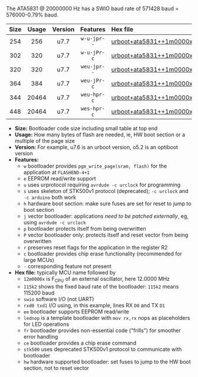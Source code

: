 The ATA5831 @ 20000000 Hz has a SWIO baud rate of 571428 baud = 576000-0.79% baud.

|Size|Usage|Version|Features|Hex file|
|:-:|:-:|:-:|:-:|:--|
|254|256|u7.7|`w-u-jpr--`|[urboot+ata5831++1m0000x+++28k8_swio_rxb0_txb1_lednop.hex](https://raw.githubusercontent.com/stefanrueger/urboot.hex/main/mcus/ata5831/external_oscillator/fcpu++1m0000_Hz/br+++28k8_bps/urboot+ata5831++1m0000x+++28k8_swio_rxb0_txb1_lednop.hex)|
|302|320|u7.7|`w-u-jPr-c`|[urboot+ata5831++1m0000x+++28k8_swio_rxb0_txb1_lednop_fr_ce.hex](https://raw.githubusercontent.com/stefanrueger/urboot.hex/main/mcus/ata5831/external_oscillator/fcpu++1m0000_Hz/br+++28k8_bps/urboot+ata5831++1m0000x+++28k8_swio_rxb0_txb1_lednop_fr_ce.hex)|
|320|320|u7.7|`weu-jpr--`|[urboot+ata5831++1m0000x+++28k8_swio_rxb0_txb1_ee_lednop.hex](https://raw.githubusercontent.com/stefanrueger/urboot.hex/main/mcus/ata5831/external_oscillator/fcpu++1m0000_Hz/br+++28k8_bps/urboot+ata5831++1m0000x+++28k8_swio_rxb0_txb1_ee_lednop.hex)|
|364|384|u7.7|`weu-jPr-c`|[urboot+ata5831++1m0000x+++28k8_swio_rxb0_txb1_ee_lednop_fr_ce.hex](https://raw.githubusercontent.com/stefanrueger/urboot.hex/main/mcus/ata5831/external_oscillator/fcpu++1m0000_Hz/br+++28k8_bps/urboot+ata5831++1m0000x+++28k8_swio_rxb0_txb1_ee_lednop_fr_ce.hex)|
|344|20464|u7.7|`weu-hpr-c`|[urboot+ata5831++1m0000x+++28k8_swio_rxb0_txb1_ee_lednop_fr_ce_hw.hex](https://raw.githubusercontent.com/stefanrueger/urboot.hex/main/mcus/ata5831/external_oscillator/fcpu++1m0000_Hz/br+++28k8_bps/urboot+ata5831++1m0000x+++28k8_swio_rxb0_txb1_ee_lednop_fr_ce_hw.hex)|
|448|20464|u7.7|`wes-hpr-c`|[urboot+ata5831++1m0000x+++28k8_swio_rxb0_txb1_ee_lednop_fr_ce_stk500_hw.hex](https://raw.githubusercontent.com/stefanrueger/urboot.hex/main/mcus/ata5831/external_oscillator/fcpu++1m0000_Hz/br+++28k8_bps/urboot+ata5831++1m0000x+++28k8_swio_rxb0_txb1_ee_lednop_fr_ce_stk500_hw.hex)|

- **Size:** Bootloader code size including small table at top end
- **Usage:** How many bytes of flash are needed, ie, HW boot section or a multiple of the page size
- **Version:** For example, u7.6 is an urboot version, o5.2 is an optiboot version
- **Features:**
  + `w` bootloader provides `pgm_write_page(sram, flash)` for the application at `FLASHEND-4+1`
  + `e` EEPROM read/write support
  + `u` uses urprotocol requiring `avrdude -c urclock` for programming
  + `s` uses skeleton of STK500v1 protocol (deprecated); `-c urclock` and `-c arduino` both work
  + `h` hardware boot section: make sure fuses are set for reset to jump to boot section
  + `j` vector bootloader: applications *need to be patched externally*, eg, using `avrdude -c urclock`
  + `p` bootloader protects itself from being overwritten
  + `P` vector bootloader only: protects itself and reset vector from being overwritten
  + `r` preserves reset flags for the application in the register R2
  + `c` bootloader provides chip erase functionality (recommended for large MCUs)
  + `-` corresponding feature not present
- **Hex file:** typically MCU name followed by
  + `12m0000x` is F<sub>CPU</sub> of an external oscillator, here 12.0000 MHz
  + `115k2` shows the fixed baud rate of the bootloader: `115k2` means 115200 baud
  + `swio` software I/O (not UART)
  + `rxd0 txd1` I/O using, in this example, lines RX `D0` and TX `D1`
  + `ee` bootloader supports EEPROM read/write
  + `lednop` is a template bootloader with `mov rx,rx` nops as placeholders for LED operations
  + `fr` bootloader provides non-essential code ("frills") for smoother error handling
  + `ce` bootloader provides a chip erase command
  + `stk500` uses deprecated STK500v1 protocol to communicate with bootloader
  + `hw` hardware supported bootloader: set fuses to jump to the HW boot section, not to reset vector
